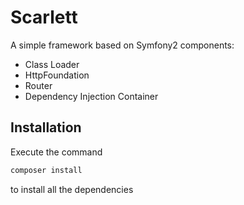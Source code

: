 Scarlett
========

A simple framework based on Symfony2 components:

* Class Loader
* HttpFoundation
* Router
* Dependency Injection Container

Installation
------------

Execute the command
``` bash
composer install
```
to install all the dependencies

